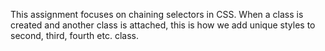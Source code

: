 This assignment focuses on chaining selectors in CSS.
When a class is created and another class is attached,
    this is how we add unique styles to second, third,
    fourth etc. class.
